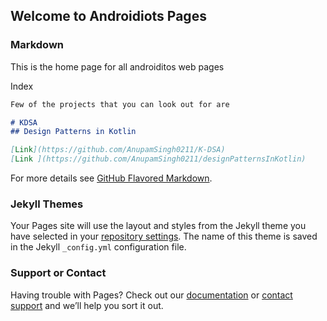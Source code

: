 ## Welcome to Androidiots Pages


### Markdown

This is the home page for all androiditos web pages

Index

```markdown
Few of the projects that you can look out for are

# KDSA
## Design Patterns in Kotlin

[Link](https://github.com/AnupamSingh0211/K-DSA) 
[Link ](https://github.com/AnupamSingh0211/designPatternsInKotlin)
```

For more details see [GitHub Flavored Markdown](https://guides.github.com/features/mastering-markdown/).

### Jekyll Themes

Your Pages site will use the layout and styles from the Jekyll theme you have selected in your [repository settings](https://github.com/Androidiots/Androidiots.github.io/settings). The name of this theme is saved in the Jekyll `_config.yml` configuration file.

### Support or Contact

Having trouble with Pages? Check out our [documentation](https://help.github.com/categories/github-pages-basics/) or [contact support](https://github.com/contact) and we’ll help you sort it out.
